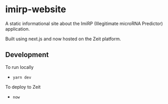 # imirp-website

A static informational site about the ImiRP (Illegitimate microRNA Predictor) application.

Built using next.js and now hosted on the Zeit platform.

## Development

To run locally

- `yarn dev`

To deploy to Zeit

- `now`